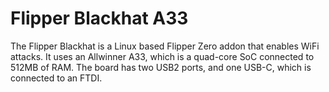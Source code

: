 # Flipper Blackhat A33

The Flipper Blackhat is a Linux based Flipper Zero addon that enables WiFi attacks. It uses an Allwinner A33, which is a quad-core SoC connected to 512MB of RAM. The board has two USB2 ports, and one USB-C, which is connected to an FTDI.
